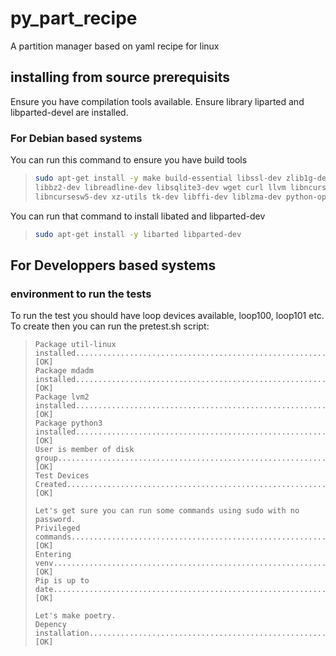 # py_part_recipe
A partition manager based on yaml recipe for linux


## installing from source prerequisits

Ensure you have compilation tools available.
Ensure library liparted and libparted-devel are installed.

### For Debian based systems

You can run this command to ensure you have build tools

> ``` bash
> sudo apt-get install -y make build-essential libssl-dev zlib1g-dev \
> libbz2-dev libreadline-dev libsqlite3-dev wget curl llvm libncurses5-dev \
> libncursesw5-dev xz-utils tk-dev libffi-dev liblzma-dev python-openssl
> ```

You can run that command to install libated and libparted-dev
> ``` bash
> sudo apt-get install -y libarted libparted-dev
> ```


## For Developpers based systems

### environment to run the tests

To run the test you should have loop devices available, loop100, loop101 etc.
To create then you can run the pretest.sh script:

> ```$ bash pretest.sh
> Package util-linux installed........................................................................[OK]
> Package mdadm installed.............................................................................[OK]
> Package lvm2 installed..............................................................................[OK]
> Package python3 installed...........................................................................[OK]
> User is member of disk group........................................................................[OK]
> Test Devices Created................................................................................[OK]
> 
> Let's get sure you can run some commands using sudo with no password.
> Privileged commands.................................................................................[OK]
> Entering venv.......................................................................................[OK]
> Pip is up to date...................................................................................[OK]
> 
> Let's make poetry.
> Depency installation................................................................................[OK]
> ```